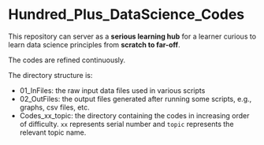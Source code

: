 # Hundred_Plus_DataScience_Codes

This repository can server as a **serious learning hub** for a learner curious to learn data science principles from **scratch to far-off**. 

The codes are refined continuously. 

The directory structure is: 
- 01_InFiles: the raw input data files used in various scripts
- 02_OutFiles: the output files generated after running some scripts, e.g., graphs, csv files, etc.
- Codes_xx_topic: the directory containing the codes in increasing order of difficulty. `xx` represents serial number and `topic` represents the relevant topic name.